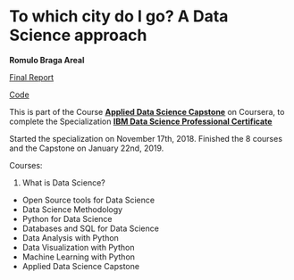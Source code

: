 # To which city do I go? A Data Science approach    

**Romulo Braga Areal**

[Final Report](https://nbviewer.jupyter.org/github/rareal/Coursera_Capstone/blob/master/Capstone_final_report.html)

[Code](https://nbviewer.jupyter.org/github/rareal/Coursera_Capstone/blob/master/Capstone_blogpost.html)

This is part of the Course [<u><b>Applied Data Science Capstone</b></u>](https://www.coursera.org/learn/applied-data-science-capstone/) on Coursera, to complete the Specialization [<u><b>IBM Data Science Professional Certificate</b></u>](https://www.coursera.org/specializations/ibm-data-science-professional-certificate)

Started the specialization on November 17th, 2018. Finished the 8 courses and the Capstone on January 22nd, 2019.

Courses:

1. What is Data Science?
- Open Source tools for Data Science
- Data Science Methodology
- Python for Data Science
- Databases and SQL for Data Science
- Data Analysis with Python
- Data Visualization with Python
- Machine Learning with Python
- Applied Data Science Capstone
